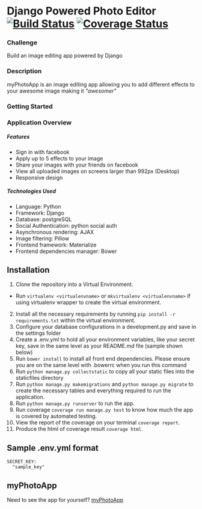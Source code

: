 # Django Powered Photo Editor [![Build Status](https://travis-ci.org/andela-ooshodi/django-photo-application.svg)](https://travis-ci.org/andela-ooshodi/django-photo-application) [![Coverage Status](https://coveralls.io/repos/andela-ooshodi/django-photo-application/badge.svg?branch=master&service=github)](https://coveralls.io/github/andela-ooshodi/django-photo-application?branch=master)

### Challenge
Build an image editing app powered by Django

### Description
myPhotoApp is an image editing app allowing you to add different effects to your awesome image making it _"awesomer"_ 

### Getting Started
### Application Overview

##### Features
- Sign in with facebook
- Apply up to 5 effects to your image
- Share your images with your friends on facebook
- View all uploaded images on screens larger than 992px (Desktop)
- Responsive design

##### Technologies Used
- Language: Python
- Framework: Django
- Database: postgreSQL
- Social Authentication: python social auth
- Asynchronous rendering: AJAX
- Image filtering: Pillow
- Frontend framework: Materialize
- Frontend dependencies manager: Bower

## Installation
1. Clone the repository into a Virtual Environment. 
- Run `virtualenv <virtualenvname>` or `mkvirtualenv <virtualenvname>` if using virtualenv wrapper to create the virtual environment.
2. Install all the necessary requirements by running `pip install -r requirements.txt` within the virtual environment.
3. Configure your database configurations in a development.py and save in the settings folder
4. Create a .env.yml to hold all your environment variables, like your secret key, save in the same level as your README.md file (sample shown below)
5. Run `bower install` to install all front end dependencies. Please ensure you are on the same level with .bowerrc when you run this command
6. Run `python manage.py collectstatic` to copy all your static files into the staticfiles directory
7. Run `python manage.py makemigrations` and `python manage.py migrate` to create the necessary tables and everything required to run the application.
7. Run `python manage.py runserver` to run the app.
8. Run coverage `coverage run manage.py test` to know how much the app is covered by automated testing.
9. View the report of the coverage on your terminal `coverage report`.
10. Produce the html of coverage result `coverage html`.

## Sample .env.yml format
```
SECRET_KEY:
  "sample_key"
```

## myPhotoApp
Need to see the app for yourself?
[myPhotoApp](http://myphotoapplication.herokuapp.com)
